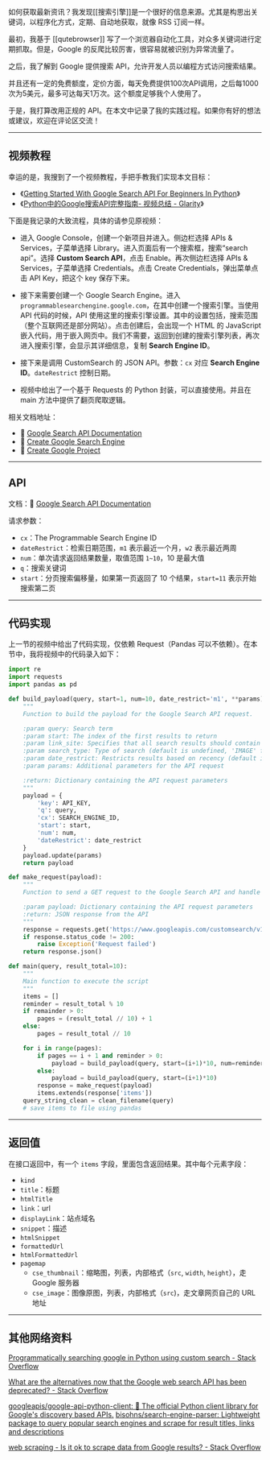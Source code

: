 如何获取最新资讯？我发现[[搜索引擎]]是一个很好的信息来源。尤其是构思出关键词，以程序化方式，定期、自动地获取，就像 RSS 订阅一样。

最初，我基于 [[qutebrowser]] 写了一个浏览器自动化工具，对众多关键词进行定期抓取。但是，Google 的反爬比较厉害，很容易就被识别为异常流量了。

之后，我了解到 Google 提供搜索 API，允许开发人员以编程方式访问搜索结果。

并且还有一定的免费额度，定价方面，每天免费提供100次API调用，之后每1000次为5美元，最多可达每天1万次。这个额度足够我个人使用了。

于是，我打算改用正规的 API。在本文中记录了我的实践过程。如果你有好的想法或建议，欢迎在评论区交流！

---

## 视频教程

幸运的是，我搜到了一个视频教程，手把手教我们实现本文目标：

- 《[Getting Started With Google Search API For Beginners In Python](https://www.youtube.com/watch?v=D4tWHX2nCzQ&t=1s)》
- 《[Python中的Google搜索API完整指南- 视频总结 - Glarity](https://glarity.app/zh-CN/youtube-summary/education/getting-started-with-google-search-api-18371781_568494)》

下面是我记录的大致流程，具体的请参见原视频：

- 进入 Google Console，创建一个新项目并进入。侧边栏选择 APIs & Services，子菜单选择 Library。进入页面后有一个搜索框，搜索“search api”。选择 **Custom Search API**，点击 Enable。再次侧边栏选择 APIs & Services，子菜单选择 Credentials。点击 Create Credentials，弹出菜单点击 API Key，把这个 key 保存下来。

- 接下来需要创建一个 Google Search Engine。进入 `programmablesearchengine.google.com`，在其中创建一个搜索引擎。当使用 API 代码的时候，API 使用这里的搜索引擎设置。其中的设置包括，搜索范围（整个互联网还是部分网站）。点击创建后，会出现一个 HTML 的 JavaScript 嵌入代码，用于嵌入网页中。我们不需要，返回到创建的搜索引擎列表，再次进入搜索引擎，会显示其详细信息，复制 **Search Engine ID**。

- 接下来是调用 CustomSearch 的 JSON API。参数：`cx` 对应 **Search Engine ID**。`dateRestrict` 控制日期。

- 视频中给出了一个基于 Requests 的 Python 封装，可以直接使用。并且在 main 方法中提供了翻页爬取逻辑。

相关文档地址：

- 📑 [Google Search API Documentation](https://developers.google.com/custom-search/v1/reference/rest/v1/cse/list)
- 📑 [Create Google Search Engine](https://programmablesearchengine.google.com/about/)
- 📑 [Create Google Project](https://developers.google.com/)

---

## API

文档：📑 [Google Search API Documentation](https://developers.google.com/custom-search/v1/reference/rest/v1/cse/list)

请求参数：

- `cx`：The Programmable Search Engine ID
- `dateRestrict`：检索日期范围，`m1` 表示最近一个月，`w2` 表示最近两周
- `num`：单次请求返回结果数量，取值范围 `1~10`，10 是最大值
- `q`：搜索关键词
- `start`：分页搜索偏移量，如果第一页返回了 10 个结果，`start=11` 表示开始搜索第二页

---

## 代码实现

上一节的视频中给出了代码实现，仅依赖 Request（Pandas 可以不依赖）。在本节中，我将视频中的代码录入如下：

```python
import re
import requests
import pandas as pd

def build_payload(query, start=1, num=10, date_restrict='m1', **params):
	"""
	Function to build the payload for the Google Search API request.

	:param query: Search term
	:param start: The index of the first results to return
	:param link_site: Specifies that all search results should contain a link to a particular URL
	:param search_type: Type of search (default is undefined, 'IMAGE' for image search)
	:param date_restrict: Restricts results based on recency (default is one month 'm1')
	:param params: Additional parameters for the API request

	:return: Dictionary containing the API request parameters
	"""
	payload = {
		'key': API_KEY,
		'q': query,
		'cx': SEARCH_ENGINE_ID,
		'start': start,
		'num': num,
		'dateRestrict': date_restrict
	}
	payload.update(params)
	return payload

def make_request(payload):
	"""
	Function to send a GET request to the Google Search API and handle potential errors.

	:param payload: Dictionary containing the API request parameters
	:return: JSON response from the API
	"""
	response = requests.get('https://www.googleapis.com/customsearch/v1', params=payload)
	if response.status_code != 200:
		raise Exception('Request failed')
	return response.json()

def main(query, result_total=10):
	"""
	Main function to execute the script
	"""
	items = []
	reminder = result_total % 10
	if remainder > 0:
		pages = (result_total // 10) + 1
	else:
		pages = result_total // 10

	for i in range(pages):
		if pages == i + 1 and reminder > 0:
			payload = build_payload(query, start=(i+1)*10, num=reminder)
		else:
			payload = build_payload(query, start=(i+1)*10)
		response = make_request(payload)
		items.extends(response['items'])
	query_string_clean = clean_filename(query)
	# save items to file using pandas
```

---

## 返回值

在接口返回中，有一个 `items` 字段，里面包含返回结果。其中每个元素字段：

- `kind`
- `title`：标题
- `htmlTitle`
- `link`：url
- `displayLink`：站点域名
- `snippet`：描述
- `htmlSnippet`
- `formattedUrl`
- `htmlFormattedUrl`
- `pagemap`
	- `cse_thumbnail`：缩略图，列表，内部格式（`src`, `width`, `height`），走 Google 服务器
	- `cse_image`：图像原图，列表，内部格式（`src`)，走文章网页自己的 URL 地址

---

## 其他网络资料

[Programmatically searching google in Python using custom search - Stack Overflow](https://stackoverflow.com/questions/37083058/programmatically-searching-google-in-python-using-custom-search)

[What are the alternatives now that the Google web search API has been deprecated? - Stack Overflow](https://stackoverflow.com/questions/4082966/what-are-the-alternatives-now-that-the-google-web-search-api-has-been-deprecated/11206266#11206266)

[googleapis/google-api-python-client: 🐍 The official Python client library for Google's discovery based APIs.](https://github.com/googleapis/google-api-python-client)
[bisohns/search-engine-parser: Lightweight package to query popular search engines and scrape for result titles, links and descriptions](https://github.com/bisohns/search-engine-parser)

[web scraping - Is it ok to scrape data from Google results? - Stack Overflow](https://stackoverflow.com/questions/22657548/is-it-ok-to-scrape-data-from-google-results#22703153)


